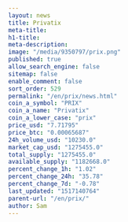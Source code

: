 ```yaml
---
layout: news
title: Privatix
meta-title: 
h1-title: 
meta-description: 
image: "/media/9350797/prix.png"
published: true
allow_search_engine: false
sitemap: false
enable_comment: false
sort_order: 529
permalink: "/en/prix/news.html"
coin_a_symbol: "PRIX"
coin_a_name: "Privatix"
coin_a_lower_case: "prix"
price_usd: "7.71795"
price_btc: "0.00065687"
24h_volume_usd: "10230.0"
market_cap_usd: "1275455.0"
total_supply: "1275455.0"
available_supply: "1182668.0"
percent_change_1h: "1.02"
percent_change_24h: "35.78"
percent_change_7d: "-0.78"
last_updated: "1517140764"
parent-url: "/en/prix/"
author: Sam
---
```


